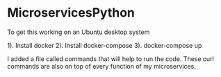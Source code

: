 # MicroservicesPython

To get this working on an Ubuntu desktop system

1). Install docker
2). Install docker-compose
3). docker-compose up

I added a file called commands that will help to run the code. These curl commands are also on top of every function of my microservices. 
